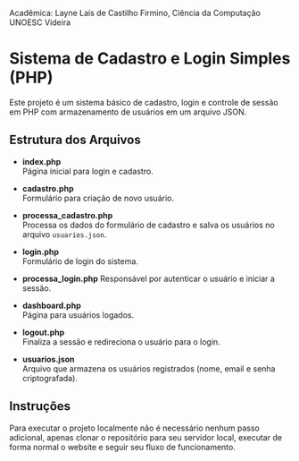 Acadêmica: Layne Laís de Castilho Firmino, Ciência da Computação UNOESC Videira

# Sistema de Cadastro e Login Simples (PHP)

Este projeto é um sistema básico de cadastro, login e controle de sessão em PHP com armazenamento de usuários em um arquivo JSON.


## Estrutura dos Arquivos

- **index.php**  
  Página inicial para login e cadastro.

- **cadastro.php**  
  Formulário para criação de novo usuário.

- **processa_cadastro.php**  
  Processa os dados do formulário de cadastro e salva os usuários no arquivo `usuarios.json`.

- **login.php**  
  Formulário de login do sistema.

- **processa_login.php**
  Responsável por autenticar o usuário e iniciar a sessão.

- **dashboard.php**  
  Página para usuários logados.

- **logout.php**  
  Finaliza a sessão e redireciona o usuário para o login.

- **usuarios.json**  
  Arquivo que armazena os usuários registrados (nome, email e senha criptografada).

## Instruções
Para executar o projeto localmente não é necessário nenhum passo adicional, apenas clonar o repositório para seu servidor local, executar de forma normal o website e seguir seu fluxo de funcionamento.
